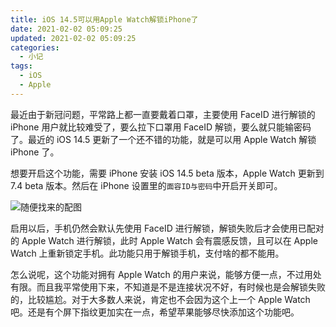 ```yaml
---
title: iOS 14.5可以用Apple Watch解锁iPhone了
date: 2021-02-02 05:09:25
updated: 2021-02-02 05:09:25
categories:
  - 小记
tags:
  - iOS
  - Apple
---
```


最近由于新冠问题，平常路上都一直要戴着口罩，主要使用 FaceID 进行解锁的 iPhone 用户就比较难受了，要么拉下口罩用 FaceID 解锁，要么就只能输密码了。最近的 iOS 14.5 更新了一个还不错的功能，就是可以用 Apple Watch 解锁 iPhone 了。

<!--more-->

想要开启这个功能，需要 iPhone 安装 iOS 14.5 beta 版本，Apple Watch 更新到 7.4 beta 版本。然后在 iPhone 设置里的`面容ID与密码`中开启开关即可。

![随便找来的配图](https://img.iszy.xyz/20210224181657.png)

启用以后，手机仍然会默认先使用 FaceID 进行解锁，解锁失败后才会使用已配对的 Apple Watch 进行解锁，此时 Apple Watch 会有震感反馈，且可以在 Apple Watch 上重新锁定手机。此功能只用于解锁手机，支付啥的都不能用。

怎么说呢，这个功能对拥有 Apple Watch 的用户来说，能够方便一点，不过用处有限。而且我平常使用下来，不知道是不是连接状况不好，有时候也是会解锁失败的，比较尴尬。对于大多数人来说，肯定也不会因为这个上一个 Apple Watch 吧。还是有个屏下指纹更加实在一点，希望苹果能够尽快添加这个功能吧。
